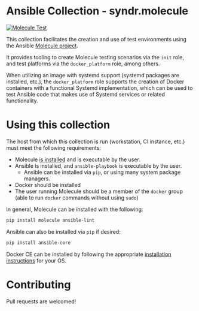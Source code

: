 # Ansible Collection - syndr.molecule

[![Molecule Test](https://github.com/syndr/ansible-collection-molecule/actions/workflows/main.yml/badge.svg)](https://github.com/syndr/ansible-collection-molecule/actions/workflows/main.yml)

This collection facilitates the creation and use of test environments using the Ansible [Molecule project](https://ansible.readthedocs.io/projects/molecule/).

It provides tooling to create Molecule testing scenarios via the `init` role, and test platforms via the `docker_platform` role, among others.

When utilizing an image with systemd support (systemd packages are installed, etc.), the `docker_platform` role supports the creation of Docker containers with a functional Systemd implementation, which can be used to test Ansible code that makes use of Systemd services or related functionality.

# Using this collection

The host from which this collection is run (workstation, CI instance, etc.) must meet the following requirements:

* Molecule [is installed](https://ansible.readthedocs.io/projects/molecule/installation/) and is executable by the user.
* Ansible is installed, and `ansible-playbook` is executable by the user.
  * Ansible can be installed via `pip`, or using many system package managers.
* Docker should be installed
* The user running Molecule should be a member of the `docker` group (able to run `docker` commands without using `sudo`)

In general, Molecule can be installed with the following:

```bash
pip install molecule ansible-lint
```

Ansible can also be installed via `pip` if desired:
```bash
pip install ansible-core
```

Docker CE can be installed by following the appropriate [installation instructions](https://docs.docker.com/engine/install/) for your OS.

# Contributing

Pull requests are welcomed!

